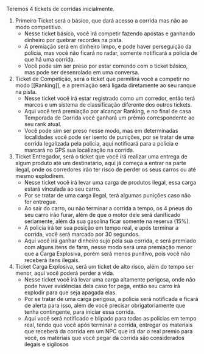 Teremos 4 tickets de corridas inicialmente.
1. Primeiro Ticket será o básico, que dará acesso a corrida mas não ao modo competitivo.
   - Nesse ticket básico, você irá competir fazendo apostas e ganhando dinheiro por quebrar recordes na pista.
   - A premiação será em dinheiro limpo, e pode haver perseguição da policia, mas você não ficará no radar, somente notificará a policia de que há uma corrida.
   - Você pode sim ser preso por estar correndo com o ticket básico, mas pode ser desenrolado em uma conversa.
2. Ticket de Competição, será o ticket que permitirá você a competir no modo [[Ranking]], e a premiação será ligada diretamente ao seu ranque na pista.
   - Nesse ticket você irá estar registrado como um corredor, então terá marcos e um sistema de classificação diferente dos outros tickets.
   - Aqui você terá premiação por alcançar Ranking, e no final de casa Temporada de Corrida você ganhará um prêmio correspondente ao seu rank atual.
   - Você pode sim ser preso nesse modo, mas em determinadas localidades você pode ser isento de punições, por se tratar de uma corrida legalizada pela policia, aqui notificará para a policia e marcará no GPS sua localização na corrida.
3. Ticket Entregador, será o ticket que você irá realizar uma entrega de algum produto até um destinatário, aqui já começa a entrar na parte ilegal, onde os corredores irão ter risco de perder os seus carros ou até mesmo explodirem.
   - Nesse ticket você irá levar uma carga de produtos ilegal, essa carga estará vinculada ao seu carro.
   - Por se tratar de uma carga ilegal, terá algumas punições caso não for entregue.
   - Ao sair do carro, ou não terminar a corrida a tempo, os 4 pneus do seu carro irão furar, além de que o motor dele será danificado seriamente, além da sua gasolina ficar somente na reserva (15%).
   -   A policia irá ter sua posição em tempo real, e após terminar a corrida, você será marcado por 30 segundos.
   - Aqui você irá ganhar dinheiro sujo pela sua corrida, e será premiado com alguns itens de farm, nesse modo será uma premiação menor que a Carga Explosiva, porém será menos punitivo, pois você não receberá itens ilegais.
4. Ticket Carga Explosiva, será um ticket de alto risco, além do tempo ser menor, aqui você poderá perder a vida.
   - Nesse ticket você irá levar uma carga altamente perigosa, onde não pode haver evidências dela caso for pega, então seu carro irá explodir para que seja apagada elas.
   - Por se tratar de uma carga perigosa, a policia será notificada e ficará de alerta para isso, além de você precisar obrigatoriamente que tenha contingente, para iniciar essa corrida.
   - Aqui você será notificado e blipado para todas as policias em tempo real, tendo que você após terminar a corrida, entregar os materiais que receberá da corrida em um NPC que irá dar o real premio para você, os materiais que você pegar da corrida são considerados ilegais e sigilosos